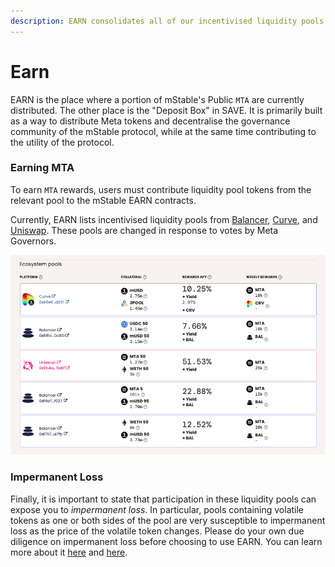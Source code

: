 ```yaml
---
description: EARN consolidates all of our incentivised liquidity pools into one place
---
```


# Earn

EARN is the place where a portion of mStable's Public `MTA` are currently distributed. The other place is the "Deposit Box" in SAVE. It is primarily built as a way to distribute Meta tokens and decentralise the governance community of the mStable protocol, while at the same time contributing to the utility of the protocol.

### **Earning MTA**

To earn `MTA` rewards, users must contribute liquidity pool tokens from the relevant pool to the mStable EARN contracts.

Currently, EARN lists incentivised liquidity pools from [Balancer](https://balancer.finance/), [Curve](https://www.curve.fi/), and [Uniswap](https://uniswap.io/). These pools are changed in response to votes by Meta Governors.

![A sample of available pools and yields from November 2020](../../.gitbook/assets/screen-shot-2020-11-05-at-11.21.12-am.png)

### Impermanent Loss

Finally, it is important to state that participation in these liquidity pools can expose you to _impermanent loss_. In particular, pools containing volatile tokens as one or both sides of the pool are very susceptible to impermanent loss as the price of the volatile token changes. Please do your own due diligence on impermanent loss before choosing to use EARN. You can learn more about it [here](https://medium.com/dragonfly-research/what-explains-the-rise-of-amms-7d008af1c399) and [here](https://cryptobriefing.com/how-to-yield-farm-uniswap-not-get-rekt/).

